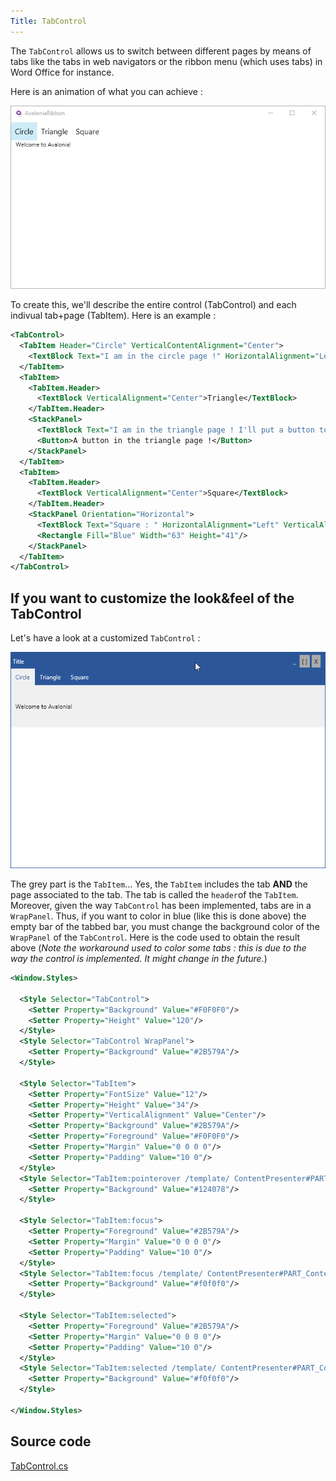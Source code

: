 ```yaml
---
Title: TabControl
---
```

The `TabControl` allows us to switch between different pages by means of tabs like the tabs in web navigators or the ribbon menu (which uses tabs) in Word Office for instance.

Here is an animation of what you can achieve :

![](images/TabControl.gif)

To create this, we'll describe the entire control (TabControl) and each indivual tab+page (TabItem). Here is an example :

```xml
<TabControl>
  <TabItem Header="Circle" VerticalContentAlignment="Center">
    <TextBlock Text="I am in the circle page !" HorizontalAlignment="Left" VerticalAlignment="Center"/>
  </TabItem>
  <TabItem>
    <TabItem.Header>
      <TextBlock VerticalAlignment="Center">Triangle</TextBlock>
    </TabItem.Header>
    <StackPanel>
      <TextBlock Text="I am in the triangle page ! I'll put a button to show you that each page contains what you want." HorizontalAlignment="Left" VerticalAlignment="Center"/>
      <Button>A button in the triangle page !</Button>
    </StackPanel>
  </TabItem>
  <TabItem>
    <TabItem.Header>
      <TextBlock VerticalAlignment="Center">Square</TextBlock>
    </TabItem.Header>
    <StackPanel Orientation="Horizontal">
      <TextBlock Text="Square : " HorizontalAlignment="Left" VerticalAlignment="Center"/>
      <Rectangle Fill="Blue" Width="63" Height="41"/>              
    </StackPanel>
  </TabItem>
</TabControl>
```

## If you want to customize the look&feel of the TabControl

Let's have a look at a customized `TabControl` :

![](images/CustomizedTabControl.gif)

The grey part is the `TabItem`... Yes, the `TabItem` includes the tab **AND** the page associated to the tab. The tab is called the `header`of the `TabItem`.  Moreover, given the way `TabControl` has been implemented, tabs are in a `WrapPanel`. Thus, if you want to color in blue (like this is done above) the empty bar of the tabbed bar, you must change the background color of the `WrapPanel` of the `TabControl`.  Here is the code used to obtain the result above (*Note the workaround used to color some tabs : this is due to the way the control is implemented. It might change in the future.*)

```xml
<Window.Styles>

  <Style Selector="TabControl">
    <Setter Property="Background" Value="#F0F0F0"/>
    <Setter Property="Height" Value="120"/>
  </Style>
  <Style Selector="TabControl WrapPanel">
    <Setter Property="Background" Value="#2B579A"/>
  </Style>

  <Style Selector="TabItem">
    <Setter Property="FontSize" Value="12"/>
    <Setter Property="Height" Value="34"/>
    <Setter Property="VerticalAlignment" Value="Center"/>
    <Setter Property="Background" Value="#2B579A"/>
    <Setter Property="Foreground" Value="#F0F0F0"/>
    <Setter Property="Margin" Value="0 0 0 0"/>
    <Setter Property="Padding" Value="10 0"/>
  </Style>
  <Style Selector="TabItem:pointerover /template/ ContentPresenter#PART_ContentPresenter">
    <Setter Property="Background" Value="#124078"/>
  </Style>

  <Style Selector="TabItem:focus">
    <Setter Property="Foreground" Value="#2B579A"/>
    <Setter Property="Margin" Value="0 0 0 0"/>
    <Setter Property="Padding" Value="10 0"/>
  </Style>
  <Style Selector="TabItem:focus /template/ ContentPresenter#PART_ContentPresenter">
    <Setter Property="Background" Value="#f0f0f0"/>
  </Style>

  <Style Selector="TabItem:selected">
    <Setter Property="Foreground" Value="#2B579A"/>
    <Setter Property="Margin" Value="0 0 0 0"/>
    <Setter Property="Padding" Value="10 0"/>
  </Style>
  <Style Selector="TabItem:selected /template/ ContentPresenter#PART_ContentPresenter">
    <Setter Property="Background" Value="#f0f0f0"/>
  </Style>

</Window.Styles>
```

## Source code
[TabControl.cs](https://github.com/AvaloniaUI/Avalonia/blob/master/src/Avalonia.Controls/TabControl.cs)
